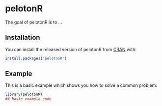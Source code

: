 # pelotonR

<!-- badges: start -->
<!-- badges: end -->

The goal of pelotonR is to ...

## Installation

You can install the released version of pelotonR from [CRAN](https://CRAN.R-project.org) with:

``` r
install.packages("pelotonR")
```

## Example

This is a basic example which shows you how to solve a common problem:

``` r
library(pelotonR)
## basic example code
```

